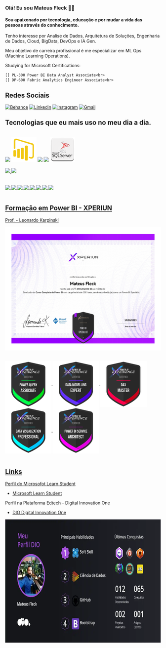 ### Olá! Eu sou Mateus Fleck 🖐🏻

#### Sou apaixonado por tecnologia, educação e por mudar a vida das pessoas através do conhecimento.

Tenho interesse por Analise de Dados, Arquitetura de Soluções, Engenharia de Dados, Cloud, BigData, DevOps e IA Gen.

Meu objetivo de carreira profissional é me especializar em ML Ops (Machine Learning Operations). 

Studying for Microsoft Certifications:

    [] PL-300 Power BI Data Analyst Associate<br>
    [] DP-600 Fabric Analytics Engineer Associate<br>


<!--   //   ---   \\   -->   <!--   //   ---   \\   -->

## Redes Sociais

<!--[![Blog](https://img.shields.io/badge/Medium-12100E?style=for-the-badge&logo=medium&logoColor=white)](https://medium.com/@fleckmateus)-->
[![Behance](https://aleen42.github.io/badges/src/behance.svg)](https://www.behance.net/mateusfleck)
[![Linkedin](https://img.shields.io/badge/LinkedIn-0077B5?style=for-the-badge&logo=linkedin&logoColor=white)](https://www.linkedin.com/in/mateus-fleck/)
[![Instagram](https://img.shields.io/badge/Instagram-E4405F?style=for-the-badge&logo=instagram&logoColor=white)](https://www.instagram.com/mateusfleck_/)
[![Gmail](https://img.shields.io/badge/Gmail-D14836?style=for-the-badge&logo=gmail&logoColor=white)](mailto:fleckmateus@gmail.com?subject=fleckmateus@gmail.com&body=fleckmateus@gmail.com)

<!-- 
[![Youtube](https://img.shields.io/badge/YouTube-FF0000?style=for-the-)](https://www.youtube.com/channel/UCzNwN7pLUsWLew1NQqai-dQ)-->




## Tecnologias que eu mais uso no meu dia a dia. 

<!-- LOGO STACKS -->
<div style="display: inkine_block"></br>
    <img height="100" src="https://cdn.jsdelivr.net/gh/devicons/devicon/icons/azure/azure-original-wordmark.svg" />
    <img height="80" src="https://github.com/Mateus-Fleck/Mateus-Fleck/blob/main/Logo_PowerBI_png.png" />
    <img height="80" src="https://cdn.jsdelivr.net/gh/devicons/devicon/icons/python/python-original-wordmark.svg" />
    <img height="80" src="https://cdn.jsdelivr.net/gh/devicons/devicon/icons/postgresql/postgresql-plain-wordmark.svg" />
    <img height="80" src="https://github.com/Mateus-Fleck/Mateus-Fleck/blob/main/Logo_SQL_Server.png" />
          
</div><br>
            
<div>
    <a href="https://github.com/Mateus-Fleck">
    <img height="180" src="https://github-readme-stats.vercel.app/api?username=Mateus-Fleck&show_icons=true&theme=github_dark">
    <a href="https://github.com/Mateus-Fleck">
    <img height="180" src="https://github-readme-stats.vercel.app/api/top-langs/?username=Mateus-Fleck&hide_progress=true&theme=github_dark">

</div><br>

<div style="display: inkine_block"><br>
    <img align="center" src="https://img.shields.io/badge/Microsoft-666666?style=for-the-badge&logo=microsoft&logoColor=white"/>
    <img align="center" src="https://img.shields.io/badge/Microsoft_Azure-0089D6?style=for-the-badge&logo=microsoft-azure&logoColor=white" />
    <img align="center" src="https://img.shields.io/badge/Microsoft_SQL_Server-CC2927?style=for-the-badge&logo=microsoft-sql-server&logoColor=white" />
    <img align="center" src="https://img.shields.io/badge/Python-3776AB?style=for-the-badge&logo=python&logoColor=white" />
    <img align="center" src="https://img.shields.io/badge/PostgreSQL-316192?style=for-the-badge&logo=postgresql&logoColor=white" />
    <img align="center" src="https://img.shields.io/badge/HTML5-E34F26?style=for-the-badge&logo=html5&logoColor=white" />
    <img align="center" src="https://img.shields.io/badge/CSS-239120?&style=for-the-badge&logo=css3&logoColor=white" />
    <img align="center" src="https://img.shields.io/badge/Microsoft_Excel-217346?style=for-the-badge&logo=microsoft-excel&logoColor=white" />

<!-- 
    <img align="center" src="" />
    <img align="center" src="" />
-->

</div><br>

<!--   //   ---   \\   -->   <!--   //   ---   \\   -->

## Formação em Power BI - XPERIUN 
Prof. - [Leonardo Karpinski](https://www.linkedin.com/in/leokarpa/?originalSubdomain=br)
<div>
    <a href="https://github.com/Mateus-Fleck/Mateus-Fleck/blob/main/Certificate%20-%20Mateus%20Fleck%20-%20Curso%20Completo%20de%20Power%20BI%20-%20Prof.%20Leonardo%20Karpinski.jpg">
    <img height="400" align="center" src="https://github.com/Mateus-Fleck/Mateus-Fleck/blob/main/Certificate%20-%20Mateus%20Fleck%20-%20Curso%20Completo%20de%20Power%20BI%20-%20Prof.%20Leonardo%20Karpinski.jpg" class="img-responsive">
</div><br>
    
<div style="display: inkine_block"></br>
    <img align="center" height="150" src="https://github.com/Mateus-Fleck/Mateus-Fleck/blob/main/b_power-query-ass.png" />
    <img align="center" height="150" src="https://github.com/Mateus-Fleck/Mateus-Fleck/blob/main/b_data-modelling.png" />
    <img align="center" height="150" src="https://github.com/Mateus-Fleck/Mateus-Fleck/blob/main/b_dax-master.png" />
    <img align="center" height="150" src="https://github.com/Mateus-Fleck/Mateus-Fleck/blob/main/b_data-viz-pro.png" />
    <img align="center" height="150" src="https://github.com/Mateus-Fleck/Mateus-Fleck/blob/main/b_service-architect.png" />
</div><br>



<!--   //   ---   \\   -->   <!--   //   ---   \\   -->



## Links 

Perfil do Microsofot Learn Student
- [Microsoft Learn Student](https://learn.microsoft.com/pt-br/users/fleckdattaanalytics/)

Perfil na Plataforma Edtech - Digital Innovation One
- [DIO Digital Innovation One](https://www.dio.me/users/fleckmateus)

<div>
    <a href="https://www.dio.me/users/fleckmateus">
    <img height="400" align="center" src="https://github.com/Mateus-Fleck/Mateus-Fleck/blob/main/Meu%20Perfil%20DIO%20-%20Digital%20Innovation%20One.png" class="img-responsive">
</div><br>
